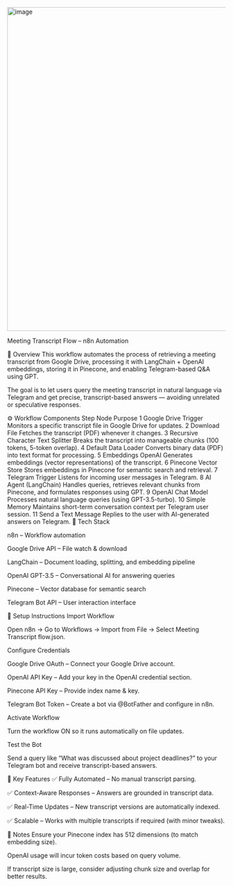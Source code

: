 <img width="813" height="745" alt="image" src="https://github.com/user-attachments/assets/7165128f-efda-456e-a2d6-aa5ad9e53113" />


Meeting Transcript Flow – n8n Automation

📌 Overview
This workflow automates the process of retrieving a meeting transcript from Google Drive, processing it with LangChain + OpenAI embeddings, storing it in Pinecone, and enabling Telegram-based Q&A using GPT.

The goal is to let users query the meeting transcript in natural language via Telegram and get precise, transcript-based answers — avoiding unrelated or speculative responses.

⚙️ Workflow Components
Step	Node	Purpose
1	Google Drive Trigger	Monitors a specific transcript file in Google Drive for updates.
2	Download File	Fetches the transcript (PDF) whenever it changes.
3	Recursive Character Text Splitter	Breaks the transcript into manageable chunks (100 tokens, 5-token overlap).
4	Default Data Loader	Converts binary data (PDF) into text format for processing.
5	Embeddings OpenAI	Generates embeddings (vector representations) of the transcript.
6	Pinecone Vector Store	Stores embeddings in Pinecone for semantic search and retrieval.
7	Telegram Trigger	Listens for incoming user messages in Telegram.
8	AI Agent (LangChain)	Handles queries, retrieves relevant chunks from Pinecone, and formulates responses using GPT.
9	OpenAI Chat Model	Processes natural language queries (using GPT-3.5-turbo).
10	Simple Memory	Maintains short-term conversation context per Telegram user session.
11	Send a Text Message	Replies to the user with AI-generated answers on Telegram.
🔗 Tech Stack

n8n – Workflow automation

Google Drive API – File watch & download

LangChain – Document loading, splitting, and embedding pipeline

OpenAI GPT-3.5 – Conversational AI for answering queries

Pinecone – Vector database for semantic search

Telegram Bot API – User interaction interface


🚀 Setup Instructions
Import Workflow

Open n8n → Go to Workflows → Import from File → Select Meeting Transcript flow.json.

Configure Credentials

Google Drive OAuth – Connect your Google Drive account.

OpenAI API Key – Add your key in the OpenAI credential section.

Pinecone API Key – Provide index name & key.

Telegram Bot Token – Create a bot via @BotFather and configure in n8n.

Activate Workflow

Turn the workflow ON so it runs automatically on file updates.

Test the Bot

Send a query like “What was discussed about project deadlines?” to your Telegram bot and receive transcript-based answers.

🎯 Key Features
✅ Fully Automated – No manual transcript parsing.

✅ Context-Aware Responses – Answers are grounded in transcript data.

✅ Real-Time Updates – New transcript versions are automatically indexed.

✅ Scalable – Works with multiple transcripts if required (with minor tweaks).

📌 Notes
Ensure your Pinecone index has 512 dimensions (to match embedding size).

OpenAI usage will incur token costs based on query volume.

If transcript size is large, consider adjusting chunk size and overlap for better results.

